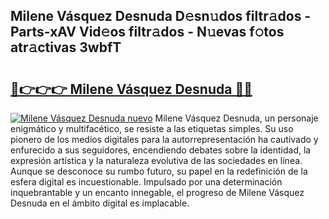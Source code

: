 ## Milene Vásquez Desnuda D𝚎sn𝚞dos filtr𝚊dos - Parts-xAV Vid𝚎os filtr𝚊dos - N𝚞evas f𝚘tos atr𝚊ctivas 3wbfT

# <h2><a href="http://mb21fp2.tromn.icu/?c=Milene+V%c3%a1squez+Desnuda">🔗👉👉👉 Milene Vásquez Desnuda 🔗🔗</a></h2>

[![Milene Vásquez Desnuda nuevo](https://i.imgur.com/pEAQMta.gif)](http://mb21fp2.tromn.icu/?c=Milene+V%c3%a1squez+Desnuda)
Milene Vásquez Desnuda, un personaje enigmático y multifacético, se resiste a las etiquetas simples. Su uso pionero de los medios digitales para la autorrepresentación ha cautivado y enfurecido a sus seguidores, encendiendo debates sobre la identidad, la expresión artística y la naturaleza evolutiva de las sociedades en línea. Aunque se desconoce su rumbo futuro, su papel en la redefinición de la esfera digital es incuestionable. Impulsado por una determinación inquebrantable y un encanto innegable, el progreso de Milene Vásquez Desnuda en el ámbito digital es implacable.
